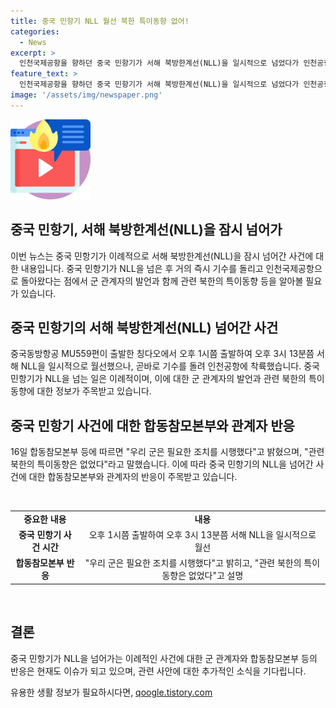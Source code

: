 ```yaml
---
title: 중국 민항기 NLL 월선 북한 특이동향 없어!
categories:
  - News
excerpt: >
  인천국제공항을 향하던 중국 민항기가 서해 북방한계선(NLL)을 일시적으로 넘었다가 인천공항으로 돌아왔다. 중국 동방항공 MU559편은 칭다오에서 출발해 NLL을 넘었으나 곧바로 기수를 돌려 착륙했다. 이는 이례적인 사건으로 군 관계자는 필요한 조치를 시행했으며 북한의 특이동향은 없었다고 전했다. (150자)
feature_text: >
  인천국제공항을 향하던 중국 민항기가 서해 북방한계선(NLL)을 일시적으로 넘었다가 인천공항으로 돌아왔다. 중국 동방항공 MU559편은 칭다오에서 출발해 NLL을 넘었으나 곧바로 기수를 돌려 착륙했다. 이는 이례적인 사건으로 군 관계자는 필요한 조치를 시행했으며 북한의 특이동향은 없었다고 전했다. (150자)
image: '/assets/img/newspaper.png'
---
```


<p><img src="/assets/img/news.png" alt="rentncar 속보" /></p>

<h2>중국 민항기, 서해 북방한계선(NLL)을 잠시 넘어가</h2>

<p data-ke-size="size16">이번 뉴스는 중국 민항기가 이례적으로 서해 북방한계선(NLL)을 잠시 넘어간 사건에 대한 내용입니다. 중국 민항기가 NLL을 넘은 후 거의 즉시 기수를 돌리고 인천국제공항으로 돌아왔다는 점에서 군 관계자의 발언과 함께 관련 북한의 특이동향 등을 알아볼 필요가 있습니다.</p>

<h2 data-ke-size="size26">중국 민항기의 서해 북방한계선(NLL) 넘어간 사건</h2>

<p data-ke-size="size16">중국동방항공 MU559편이 출발한 칭다오에서 오후 1시쯤 출발하여 오후 3시 13분쯤 서해 NLL을 일시적으로 월선했으나, 곧바로 기수를 돌려 인천공항에 착륙했습니다. 중국 민항기가 NLL을 넘는 일은 이례적이며, 이에 대한 군 관계자의 발언과 관련 북한의 특이동향에 대한 정보가 주목받고 있습니다.</p>

<h2 data-ke-size="size26">중국 민항기 사건에 대한 합동참모본부와 관계자 반응</h2>

<p data-ke-size="size16">16일 합동참모본부 등에 따르면 "우리 군은 필요한 조치를 시행했다"고 밝혔으며, "관련 북한의 특이동향은 없었다"라고 말했습니다. 이에 따라 중국 민항기의 NLL을 넘어간 사건에 대한 합동참모본부와 관계자의 반응이 주목받고 있습니다.</p>

<p data-ke-size="size16">&nbsp;</p>

<table>
    <tbody>
        <tr>
            <td style="text-align: center; height: 17px;"><b>중요한 내용</b></td>
            <td style="text-align: center; height: 17px;"><b>내용</b></td>
        </tr>
        <tr>
            <td style="text-align: center; height: 17px;"><b>중국 민항기 사건 시간</b></td>
            <td style="text-align: center; height: 17px;">오후 1시쯤 출발하여 오후 3시 13분쯤 서해 NLL을 일시적으로 월선</td>
        </tr>
        <tr>
            <td style="text-align: center; height: 17px;"><b>합동참모본부 반응</b></td>
            <td style="text-align: center; height: 17px;">"우리 군은 필요한 조치를 시행했다"고 밝히고, "관련 북한의 특이동향은 없었다"고 설명</td>
        </tr>
    </tbody>
</table>

<p data-ke-size="size16">&nbsp;</p>

<h2 data-ke-size="size26">결론</h2>

<p data-ke-size="size16">중국 민항기가 NLL을 넘어가는 이례적인 사건에 대한 군 관계자와 합동참모본부 등의 반응은 현재도 이슈가 되고 있으며, 관련 사안에 대한 추가적인 소식을 기다립니다.</p>
유용한 생활 정보가 필요하시다면, <a href="https://qoogle.tistory.com" rel="dofollow">qoogle.tistory.com</a>


